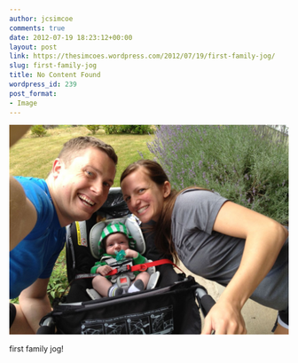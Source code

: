 ```yaml
---
author: jcsimcoe
comments: true
date: 2012-07-19 18:23:12+00:00
layout: post
link: https://thesimcoes.wordpress.com/2012/07/19/first-family-jog/
slug: first-family-jog
title: No Content Found
wordpress_id: 239
post_format:
- Image
---
```


![](/public/assets/tumblr_m7f72p6yyy1qbwpqvo1_1280.jpg)

first family jog!
